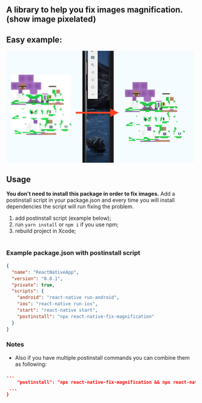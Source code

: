 
## A library to help you fix images magnification.(show image pixelated)

## Easy example:
<img src="media/r.png" width="500"  title="Result">
</br>


## Usage
**You don't need to install this package in order to fix images.**
Add a postinstall script in your package.json and every time you will install dependencies the script will run fixing the problem.


1. add postinstall script (example below);
2. run `yarn install` or `npm i` if you use npm;
3. rebuild project in Xcode;
#

### Example package.json with postinstall script
```json
{
  "name": "ReactNativeApp",
  "version": "0.0.1",
  "private": true,
  "scripts": {
    "android": "react-native run-android",
    "ios": "react-native run-ios",
    "start": "react-native start",
    "postinstall": "npx react-native-fix-magnification"
  }
}
```

### Notes 
- Also if you have multiple postinstall commands you can combine them as following: 
```json
...
    "postinstall": "npx react-native-fix-magnification && npx react-native-fix-image"
 ...
}
```